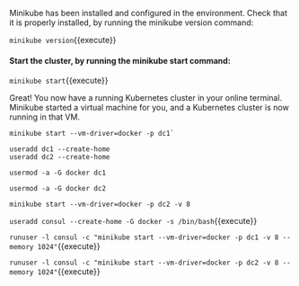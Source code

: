 Minikube has been installed and configured in the environment. Check that it is properly installed, by running the minikube version command:

`minikube version`{{execute}}

#### Start the cluster, by running the minikube start command:

`minikube start`{{execute}}

Great! You now have a running Kubernetes cluster in your online terminal. Minikube started a virtual machine for you, and a Kubernetes cluster is now running in that VM.


```
minikube start --vm-driver=docker -p dc1`

useradd dc1 --create-home
useradd dc2 --create-home

usermod -a -G docker dc1

usermod -a -G docker dc2

minikube start --vm-driver=docker -p dc2 -v 8
```


`useradd consul --create-home -G docker -s /bin/bash`{{execute}}

`runuser -l consul -c "minikube start --vm-driver=docker -p dc1 -v 8 --memory 1024"`{{execute}}

`runuser -l consul -c "minikube start --vm-driver=docker -p dc2 -v 8 --memory 1024"`{{execute}}